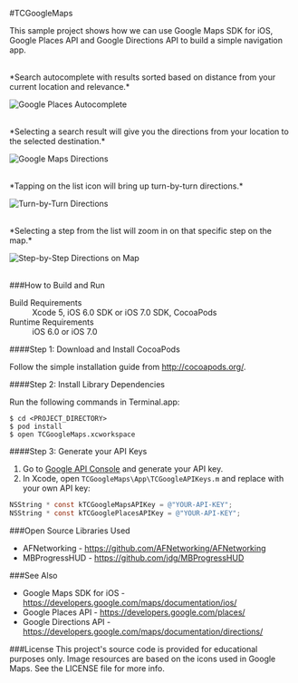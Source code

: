 #TCGoogleMaps

This sample project shows how we can use Google Maps SDK for iOS, Google Places API  and Google Directions API to build a simple navigation app.

<br>
*Search autocomplete with results sorted based on distance from your current location and relevance.*

![Google Places Autocomplete](http://tclee.github.io/TCGoogleMaps/images/screenshot-1.png "Google Places Autocomplete")

<br>
*Selecting a search result will give you the directions from your location to the selected destination.*  

![Google Maps Directions](http://tclee.github.io/TCGoogleMaps/images/screenshot-2.png "Google Maps Directions")

<br>
*Tapping on the list icon will bring up turn-by-turn directions.*

![Turn-by-Turn Directions](http://tclee.github.io/TCGoogleMaps/images/screenshot-3.png "Turn-by-Turn Directions")

<br>
*Selecting a step from the list will zoom in on that specific step on the map.*

![Step-by-Step Directions on Map](http://tclee.github.io/TCGoogleMaps/images/screenshot-4.png "Step-by-Step Directions on Map")

<br>
###How to Build and Run
<dl>
  <dt>Build Requirements</dt>
  <dd>Xcode 5, iOS 6.0 SDK or iOS 7.0 SDK, CocoaPods</dd>
  <dt>Runtime Requirements</dt>
  <dd>iOS 6.0 or iOS 7.0</dd>
</dl>

####Step 1: Download and Install CocoaPods

Follow the simple installation guide from <http://cocoapods.org/>.

####Step 2: Install Library Dependencies

Run the following commands in Terminal.app:  
```
$ cd <PROJECT_DIRECTORY>
$ pod install  
$ open TCGoogleMaps.xcworkspace
```

####Step 3: Generate your API Keys

1. Go to [Google API Console](https://code.google.com/apis/console/) and generate your API key.
2. In Xcode, open `TCGoogleMaps\App\TCGoogleAPIKeys.m` and replace with your own API key:
  
  ```Objective-C
  NSString * const kTCGoogleMapsAPIKey = @"YOUR-API-KEY";
  NSString * const kTCGooglePlacesAPIKey = @"YOUR-API-KEY";
  ```

###Open Source Libraries Used
* AFNetworking - <https://github.com/AFNetworking/AFNetworking>
* MBProgressHUD - <https://github.com/jdg/MBProgressHUD>

###See Also
* Google Maps SDK for iOS - <https://developers.google.com/maps/documentation/ios/>
* Google Places API - <https://developers.google.com/places/>
* Google Directions API - <https://developers.google.com/maps/documentation/directions/>

###License
This project's source code is provided for educational purposes only. Image resources are based on the icons used in Google Maps. See the LICENSE file for more info.
